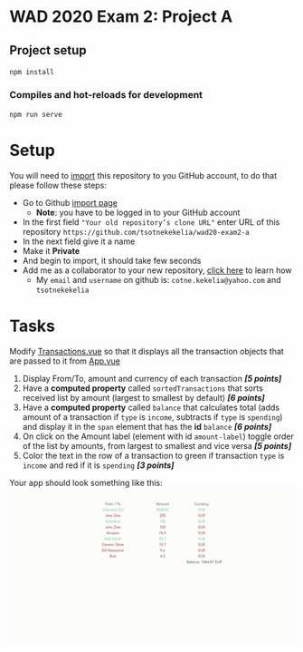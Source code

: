 # WAD 2020 Exam 2: Project A

## Project setup
```
npm install
```

### Compiles and hot-reloads for development
```
npm run serve
```

# Setup

You will need to [import](https://docs.github.com/en/free-pro-team@latest/github/importing-your-projects-to-github/importing-a-repository-with-github-importer) 
this repository to you GitHub account, to do that please follow these steps:
* Go to Github [import page](https://github.com/new/import)
  * **Note**: you have to be logged in to your GitHub account
* In the first field `"Your old repository’s clone URL"` enter URL of this repository `https://github.com/tsotnekekelia/wad20-exam2-a`
* In  the next field give it a name
* Make it **Private**
* And begin to import, it should take few seconds
* Add me as a collaborator to your new repository, [click here](https://docs.github.com/en/free-pro-team@latest/github/setting-up-and-managing-your-github-user-account/inviting-collaborators-to-a-personal-repository)
 to learn how
  * My `email` and `username` on github is: `cotne.kekelia@yahoo.com` and `tsotnekekelia`


# Tasks

Modify [Transactions.vue](./src/components/Transactions.vue)
 so that it displays all the transaction objects that are passed to it from [App.vue](./src/App.vue)

1. Display From/To, amount and currency of each transaction _**[5 points]**_
2. Have a **computed property** called `sortedTransactions` 
that sorts received list by amount (largest to smallest by default) _**[6 points]**_
3. Have a **computed property** called `balance` that calculates 
total (adds amount of a transaction if `type` is `income`, 
subtracts if `type` is `spending`) and display it in the `span`
 element that has the **id** `balance` _**[6 points]**_
4. On click on the Amount label (element with id `amount-label`) 
toggle order of the list by amounts, from largest to smallest and vice versa _**[5 points]**_
5. Color the text in the row of a transaction to green if 
transaction `type` is `income` and red if it is `spending` _**[3 points]**_

Your app should look something like this:
![screenshot](./src/assets/screenshot.gif)

